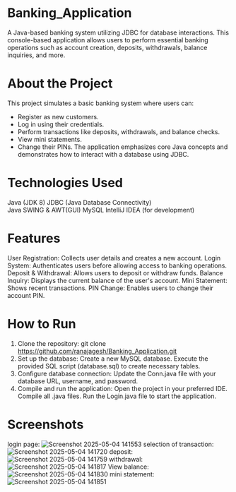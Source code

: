 # Banking_Application
A Java-based banking system utilizing JDBC for database interactions. This console-based application allows users to perform essential banking operations such as account creation, deposits, withdrawals, balance inquiries, and more.

# About the Project
This project simulates a basic banking system where users can:
  - Register as new customers.
  - Log in using their credentials.
  - Perform transactions like deposits, withdrawals, and balance checks.
  - View mini statements.
  - Change their PINs.
The application emphasizes core Java concepts and demonstrates how to interact with a database using JDBC.

# Technologies Used
  Java (JDK 8)
  JDBC (Java Database Connectivity)\
  Java SWING & AWT(GUI)
  MySQL
  IntelliJ IDEA (for development)

# Features
  User Registration: Collects user details and creates a new account.
  Login System: Authenticates users before allowing access to banking operations.
  Deposit & Withdrawal: Allows users to deposit or withdraw funds.
  Balance Inquiry: Displays the current balance of the user's account.
  Mini Statement: Shows recent transactions.
  PIN Change: Enables users to change their account PIN.

# How to Run
1. Clone the repository:
    git clone https://github.com/ranajagesh/Banking_Application.git
2. Set up the database:
    Create a new MySQL database.
    Execute the provided SQL script (database.sql) to create necessary tables.
3. Configure database connection:
    Update the Conn.java file with your database URL, username, and password.
4. Compile and run the application:
    Open the project in your preferred IDE.
    Compile all .java files.
    Run the Login.java file to start the application.

# Screenshots

login page:
![Screenshot 2025-05-04 141553](https://github.com/user-attachments/assets/9d1a7d1d-937e-4081-a630-46274ed911d5)
selection of transaction:
![Screenshot 2025-05-04 141720](https://github.com/user-attachments/assets/70aa4720-03f7-4ece-9735-24d203add2fe)
deposit:
![Screenshot 2025-05-04 141759](https://github.com/user-attachments/assets/bc52ff2d-0961-4aac-97b1-532f7b8bc9eb)
withdrawal:
![Screenshot 2025-05-04 141817](https://github.com/user-attachments/assets/a4eed342-8ad7-4b05-bdf4-2acc2a1fea9b)
View balance:
![Screenshot 2025-05-04 141830](https://github.com/user-attachments/assets/e5306d5d-b6dc-4eb1-a84d-137f54a8158d)
mini statement:
![Screenshot 2025-05-04 141851](https://github.com/user-attachments/assets/e4ed113c-e599-487d-91c7-00314db4b19d)







  

